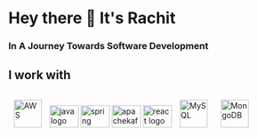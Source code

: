 <h1 align="left">Hey there 👋 It's Rachit</h1>

###

<h3 align="left">In A Journey Towards Software Development</h3>

###

<h2 align="left">I work with</h2>

###

<div align="left">
  <a href="https://aws.amazon.com/" target="_blank"><img style="margin: 10px" src="https://profilinator.rishav.dev/skills-assets/amazonwebservices-original-wordmark.svg" alt="AWS" height="50" /></a>  
  <img src="https://cdn.jsdelivr.net/gh/devicons/devicon/icons/java/java-original.svg" height="40" width="52" alt="java logo"  />
  <img src="https://cdn.jsdelivr.net/gh/devicons/devicon/icons/spring/spring-original.svg" height="40" width="52" alt="spring logo"  />
  <img src="https://cdn.jsdelivr.net/gh/devicons/devicon/icons/apachekafka/apachekafka-original.svg" height="40" width="52" alt="apachekafka logo"  />
  <img src="https://cdn.jsdelivr.net/gh/devicons/devicon/icons/react/react-original.svg" height="40" width="52" alt="react logo"  />
  <a href="https://www.mysql.com/" target="_blank"><img style="margin: 10px" src="https://profilinator.rishav.dev/skills-assets/mysql-original-wordmark.svg" alt="MySQL" height="50" /></a>  
<a href="https://www.mongodb.com/" target="_blank"><img style="margin: 10px" src="https://profilinator.rishav.dev/skills-assets/mongodb-original-wordmark.svg" alt="MongoDB" height="50" /></a>  
</div>

###
